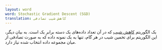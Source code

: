 ```yaml
---
layout: word
word: Stochastic Gradient Descent (SGD)
translation: کاهش شیب تصادفی
---
```


یک الگوریتم [کاهش شیب](/G/gradient_descent) که در آن تعداد داده‌های یک دسته برابر یک است. به بیان دیگر، این الگوریتم برای تخمین شیب در هر گام، تنها به یک نمونه داده که به صورت تصادفی از میان مجموعه داده انتخاب شده نیاز دارد.
